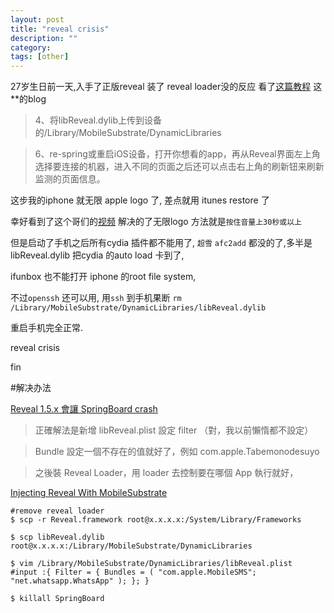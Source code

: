 ```yaml
---
layout: post
title: "reveal crisis"
description: ""
category: 
tags: [other]
---
```


27岁生日前一天,入手了正版reveal
装了 reveal loader没的反应
看了[这篇教程](http://c.blog.sina.com.cn/profile.php?blogid=cb8a22ea89000gtw)
这**的blog

>4、将libReveal.dylib上传到设备的/Library/MobileSubstrate/DynamicLibraries

>6、re-spring或重启iOS设备，打开你想看的app，再从Reveal界面左上角选择要连接的机器，进入不同的页面之后还可以点击右上角的刷新钮来刷新监测的页面信息。


这步我的iphone 就无限 apple logo 了,
差点就用 itunes restore 了

幸好看到了这个哥们的[视频](https://youtu.be/MnH3225PFVk)
解决的了无限logo
方法就是`按住音量上30秒或以上`

但是启动了手机之后所有cydia 插件都不能用了, `超雪` `afc2add` 都没的了,多半是 libReveal.dylib 把cydia 的auto load 卡到了,

ifunbox 也不能打开 iphone 的root file system,

不过`openssh` 还可以用, 用`ssh` 到手机果断 `rm /Library/MobileSubstrate/DynamicLibraries/libReveal.dylib`

重启手机完全正常.

reveal crisis

fin

#解决办法

[Reveal 1.5.x 會讓 SpringBoard crash](http://hiraku.tw/2015/03/3779/)

>正確解法是新增 libReveal.plist  設定 filter （對，我以前懶惰都不設定）

>Bundle 設定一個不存在的值就好了，例如 com.apple.Tabemonodesuyo

>之後裝 Reveal Loader，用 loader 去控制要在哪個 App 執行就好，

[Injecting Reveal With MobileSubstrate
](http://www.zdziarski.com/blog/?p=2361)

```
#remove reveal loader
$ scp -r Reveal.framework root@x.x.x.x:/System/Library/Frameworks

$ scp libReveal.dylib root@x.x.x.x:/Library/MobileSubstrate/DynamicLibraries

$ vim /Library/MobileSubstrate/DynamicLibraries/libReveal.plist
#input :{ Filter = { Bundles = ( "com.apple.MobileSMS"; "net.whatsapp.WhatsApp" ); }; }

$ killall SpringBoard

```